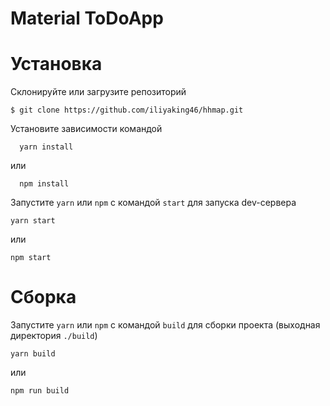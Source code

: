 # Material ToDoApp

# Установка
  Склонируйте или загрузите репозиторий
  ```Shell
  $ git clone https://github.com/iliyaking46/hhmap.git
  ```
  Установите зависимости командой
  ```shell
    yarn install
  ```
  или
  ```shell
    npm install
  ```

  Запустите `yarn` или `npm` с командой `start` для запуска dev-сервера
  ```Shell
  yarn start
  ```
  или
  ```Shell
  npm start
  ```
# Сборка
  Запустите `yarn` или `npm` с командой `build` для сборки проекта (выходная директория `./build`)
```Shell
yarn build
```
  или
```Shell
npm run build
```
